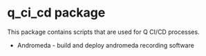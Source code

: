 # q_ci_cd package

This package contains scripts that are used for Q CI/CD processes.
- Andromeda - build and deploy andromeda recording software

